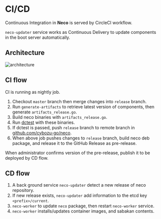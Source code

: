 CI/CD
=====

Continuous Integration in **Neco** is served by CircleCI workflow.

`neco-updater` service works as Continuous Delivery to update components in the boot server automatically.

Architecture
------------

![architecture](http://www.plantuml.com/plantuml/png/ZPJFRXen4CRlVeeHfqJAKY0tL4LfSsWhHQtKN7Cnza1SlFRMVqAYYdVlxDhh3R1fkI3Z-StdRyRZlVM1kn1hpHoAmCr68nWKTYfn1NyOmB0zQVSdm7q7Y5gUHglOI1xGTLHUZr0xwxOPIajYBiY6MdCH_7HZBzjGsJXKsA11Hy9LYNT2UTiwjcTCQ1ibJBwey3MkKbY5fvWgCbQc6ljItiGElUO-b9ffJSo-ry0WPCEztyaM6FwzfpSGHNNOwhNtlVdVaRzELMfukpw-3M5DuCgWyt3X-OflkRa2iSKhyEZMq-dqiajLDT-W7sJlhCCV3t3NPyEzCl6bGmM5h3yw9_5jKz-S_SseeBW6eQFlhhlqTVBPsW0Fw9v9UjR9hcXdbhiXUI2hlkjTwTfihF7GSB4bwu-66mcU19L0_sYEQXqQM2eMjcvcXwVb78hsonROZvgU5zFpqolqlCPYffmsVrTiKSGMvuejyXYSYbqNiMiIenifCm-Lj3jJtGnlPWavYAmTdWAKb2Kv2KxXCm9fUsKDotDx3ff7vHoKfISELMmE3JfSeojOfh9YkiGbI6oqVMLfY4imiHIblzfooTZ1EtgVoyDVERLv2cF0aOqoBKk8JGi0znw3lteq99DSfG5Lc_P9MECPor-Aef6_WoEjoP52TezX2P-aX8yDjKUzt7mGqJaq8HixHdSyYATJcEKlTC7ReI6SlCS6xdz-9zUA3AVVIbl1zMZE_2JdN_JY_xJ6TSZqzH9-MMKoh94_OxjcjsXahFLV)
<!-- go to http://www.plantuml.com/plantuml/ and enter the above URL to edit the diagram. -->

CI flow
-------

CI is running as nightly job.

1. Checkout `master` branch then merge changes into `release` branch.
1. Run `generate-artifacts` to retrieve latest version of components, then generate `artifacts_release.go`.
1. Build neco binaries with `artifacts_release.go`.
1. Run [dctest](../dctest/) with these binaries.
1. If dctest is passed, push `release` branch to remote branch in [github.com/cybozu-go/neco](https://github.com/cybozu-go/neco).
1. When above job pushes changes to `release` branch, build neco deb package, and release it to the GitHub Release as pre-release.

When administrator confirms version of the pre-release, publish it to be deployed by CD flow.

CD flow
-------

1. A back ground service `neco-updater` detect a new release of neco repository.
1. If new release exists, `neco-updater` add information to the etcd key `<prefix>/current`.
1. `neco-worker` to update `neco` package, then restart `neco-worker` service.
1. `neco-worker` installs/updates container images, and sabakan contents.

